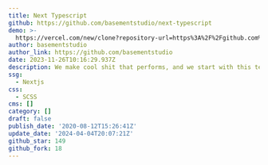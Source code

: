 ```yaml
---
title: Next Typescript
github: https://github.com/basementstudio/next-typescript
demo: >-
  https://vercel.com/new/clone?repository-url=https%3A%2F%2Fgithub.com%2Fbasementstudio%2Fnext-typescript&env=NEXT_PUBLIC_SITE_URL&envDescription=e.g%3A%20https%3A%2F%2Fproject-name.vercel.app
author: basementstudio
author_link: https://github.com/basementstudio
date: 2023-11-26T10:16:29.937Z
description: We make cool shit that performs, and we start with this template.
ssg:
  - Nextjs
css:
  - SCSS
cms: []
category: []
draft: false
publish_date: '2020-08-12T15:26:41Z'
update_date: '2024-04-04T20:07:21Z'
github_star: 149
github_fork: 18
---
```

